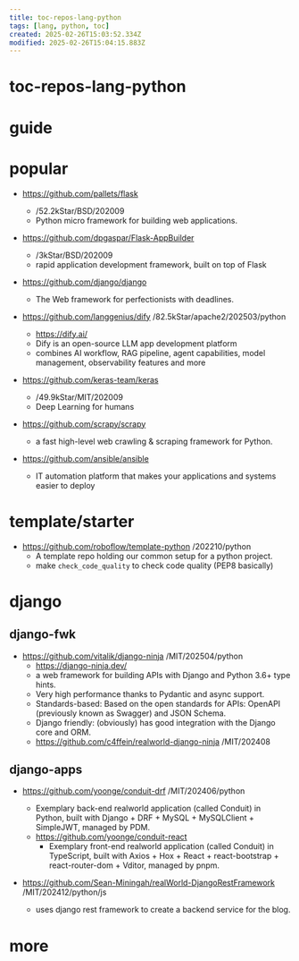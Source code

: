 ```yaml
---
title: toc-repos-lang-python
tags: [lang, python, toc]
created: 2025-02-26T15:03:52.334Z
modified: 2025-02-26T15:04:15.883Z
---
```


# toc-repos-lang-python

# guide

# popular
- https://github.com/pallets/flask
  - /52.2kStar/BSD/202009
  - Python micro framework for building web applications.
- https://github.com/dpgaspar/Flask-AppBuilder
  - /3kStar/BSD/202009
  - rapid application development framework, built on top of Flask

- https://github.com/django/django
  - The Web framework for perfectionists with deadlines.

- https://github.com/langgenius/dify /82.5kStar/apache2/202503/python
  - https://dify.ai/
  - Dify is an open-source LLM app development platform
  - combines AI workflow, RAG pipeline, agent capabilities, model management, observability features and more

- https://github.com/keras-team/keras
  - /49.9kStar/MIT/202009
  - Deep Learning for humans

- https://github.com/scrapy/scrapy
  - a fast high-level web crawling & scraping framework for Python.

- https://github.com/ansible/ansible
  - IT automation platform that makes your applications and systems easier to deploy
# template/starter
- https://github.com/roboflow/template-python /202210/python
  - A template repo holding our common setup for a python project.
  - make `check_code_quality` to check code quality (PEP8 basically)
# django

## django-fwk

- https://github.com/vitalik/django-ninja /MIT/202504/python
  - https://django-ninja.dev/
  - a web framework for building APIs with Django and Python 3.6+ type hints.
  - Very high performance thanks to Pydantic and async support.
  - Standards-based: Based on the open standards for APIs: OpenAPI (previously known as Swagger) and JSON Schema.
  - Django friendly: (obviously) has good integration with the Django core and ORM.
  - https://github.com/c4ffein/realworld-django-ninja /MIT/202408

## django-apps

- https://github.com/yoonge/conduit-drf /MIT/202406/python
  - Exemplary back-end realworld application (called Conduit) in Python, built with Django + DRF + MySQL + MySQLClient + SimpleJWT, managed by PDM.
  - https://github.com/yoonge/conduit-react
    - Exemplary front-end realworld application (called Conduit) in TypeScript, built with Axios + Hox + React + react-bootstrap + react-router-dom + Vditor, managed by pnpm.

- https://github.com/Sean-Miningah/realWorld-DjangoRestFramework /MIT/202412/python/js
  - uses django rest framework to create a backend service for the blog.
# more
